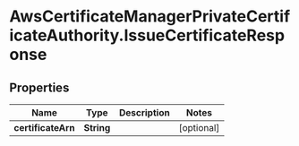 # AwsCertificateManagerPrivateCertificateAuthority.IssueCertificateResponse

## Properties

Name | Type | Description | Notes
------------ | ------------- | ------------- | -------------
**certificateArn** | **String** |  | [optional] 


